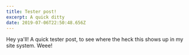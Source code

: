 ```yaml
---
title: Tester post!
excerpt: A quick ditty
date: 2019-07-06T22:50:48.656Z
---
```

Hey ya'll! A quick tester post, to see where the heck this shows up in my site system. Weee!
